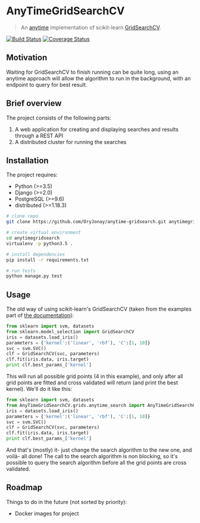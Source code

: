 # AnyTimeGridSearchCV

> An [anytime](https://en.wikipedia.org/wiki/Anytime_algorithm) implementation of scikit-learn [GridSearchCV](http://scikit-learn.org/stable/modules/generated/sklearn.model_selection.GridSearchCV.html).

[![Build Status](https://travis-ci.org/OryJonay/anytime-gridsearch.svg?branch=develop)](https://travis-ci.org/OryJonay/anytime-gridsearch) [![Coverage Status](https://coveralls.io/repos/github/OryJonay/anytime-gridsearch/badge.svg?branch=develop)](https://coveralls.io/github/OryJonay/anytime-gridsearch?branch=develop)

## Motivation

Waiting for GridSearchCV to finish running can be quite long, using an anytime approach will allow the algorithm to run in the background, with an endpoint to query for best result.

## Brief overview

The project consists of the following parts:

1. A web application for creating and displaying searches and results through a REST API
2. A distributed cluster for running the searches

## Installation

The project requires:

* Python (>=3.5)
* Django (>=2.0)
* PostgreSQL (>=9.6)
* distributed (>=1.18.3)

``` bash
# clone repo
git clone https://github.com/OryJonay/anytime-gridsearch.git anytimegridsearch

# create virtual environment
cd anytimegridsearch
virtualenv -p python3.5 .

# install dependencies
pip install -r requirements.txt

# run tests
python manage.py test
```

## Usage
The old way of using scikit-learn's GridSearchCV (taken from the examples part of [the documentation](http://scikit-learn.org/stable/modules/generated/sklearn.model_selection.GridSearchCV.html)):
``` python
from sklearn import svm, datasets
from sklearn.model_selection import GridSearchCV
iris = datasets.load_iris()
parameters = {'kernel':('linear', 'rbf'), 'C':[1, 10]}
svc = svm.SVC()
clf = GridSearchCV(svc, parameters)
clf.fit(iris.data, iris.target)
print clf.best_params_['kernel']
```
This will run all possible grid points (4 in this example), and only after all grid points are fitted and cross validated will return (and print the best kernel).
We'll do it like this:
``` python
from sklearn import svm, datasets
from AnyTimeGridSearchCV.grids.anytime_search import AnyTimeGridSearchCV as GridSearchCV
iris = datasets.load_iris()
parameters = {'kernel':('linear', 'rbf'), 'C':[1, 10]}
svc = svm.SVC()
clf = GridSearchCV(svc, parameters)
clf.fit(iris.data, iris.target)
print clf.best_params_['kernel']
```
And that's (mostly) it- just change the search algorithm to the new one, and voilà- all done!
The call to the search algorithm is non blocking, so it's possible to query the search algorithm before all the grid points are cross validated.

## Roadmap

Things to do in the future (not sorted by priority):

* Docker images for project